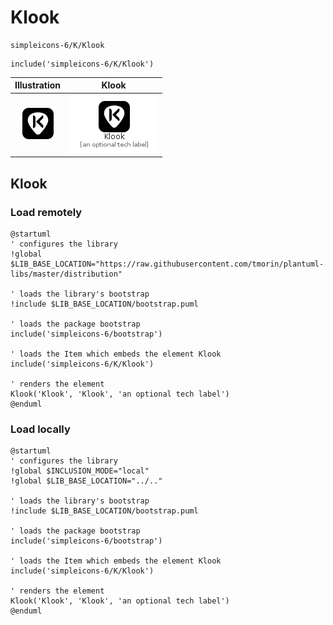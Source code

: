 # Klook


```text
simpleicons-6/K/Klook
```

```text
include('simpleicons-6/K/Klook')
```



| Illustration | Klook |
| :---: | :---: |
| ![illustration for Illustration](../../simpleicons-6/K/Klook.png) | ![illustration for Klook](../../simpleicons-6/K/Klook.Local.png) |




## Klook

### Load remotely
```plantuml
@startuml
' configures the library
!global $LIB_BASE_LOCATION="https://raw.githubusercontent.com/tmorin/plantuml-libs/master/distribution"

' loads the library's bootstrap
!include $LIB_BASE_LOCATION/bootstrap.puml

' loads the package bootstrap
include('simpleicons-6/bootstrap')

' loads the Item which embeds the element Klook
include('simpleicons-6/K/Klook')

' renders the element
Klook('Klook', 'Klook', 'an optional tech label')
@enduml
```

### Load locally
```plantuml
@startuml
' configures the library
!global $INCLUSION_MODE="local"
!global $LIB_BASE_LOCATION="../.."

' loads the library's bootstrap
!include $LIB_BASE_LOCATION/bootstrap.puml

' loads the package bootstrap
include('simpleicons-6/bootstrap')

' loads the Item which embeds the element Klook
include('simpleicons-6/K/Klook')

' renders the element
Klook('Klook', 'Klook', 'an optional tech label')
@enduml
```

